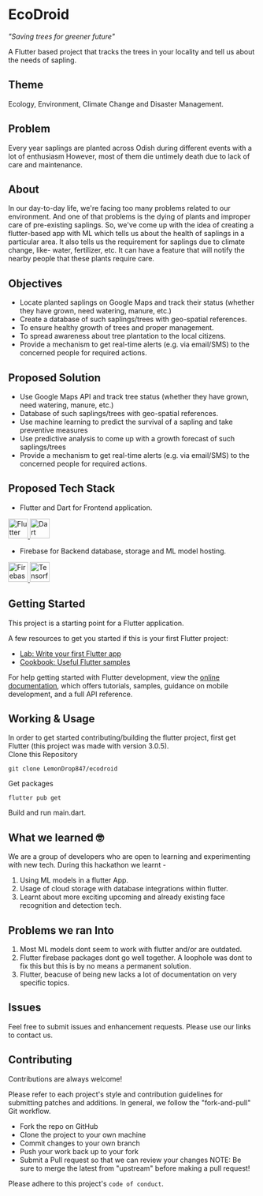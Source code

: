 # EcoDroid

<i>"Saving trees for greener future"</i>

A Flutter based project that tracks the trees in your locality and tell us about the needs of sapling.

## Theme

Ecology, Environment, Climate Change and Disaster Management.

## Problem

Every year saplings are planted across Odish during different events with a lot of enthusiasm However, most of them die untimely death due to lack of care and maintenance.

## About

In our day-to-day life, we're facing too many problems related to our environment. And one of that problems is the dying of plants and improper care of pre-existing saplings. So, we've come up with the idea of creating a flutter-based app with ML which tells us about the health of saplings in a particular area. It also tells us the requirement for saplings due to climate change, like- water, fertilizer, etc. It can have a feature that will notify the nearby people that these plants require care.

## Objectives

- Locate planted saplings on Google Maps and track their status (whether they have grown, need watering, manure, etc.)
- Create a database of such saplings/trees with geo-spatial references.
- To ensure healthy growth of trees and proper management.
- To spread awareness about tree plantation to the local citizens.
- Provide a mechanism to get real-time alerts (e.g. via email/SMS) to the concerned people for required actions.

## Proposed Solution

- Use Google Maps API and track tree status (whether they have grown, need watering, manure, etc.)
- Database of such saplings/trees with geo-spatial references.
- Use machine learning to predict the survival of a sapling and take preventive measures
- Use predictive analysis to come up with a growth forecast of such saplings/trees
- Provide a mechanism to get real-time alerts (e.g. via email/SMS) to the concerned people for required actions.

## Proposed Tech Stack

- Flutter and Dart for Frontend application.

<a href="https://flutter.dev/" target="_blank"> 
<img src="https://cdn.jsdelivr.net/gh/devicons/devicon/icons/flutter/flutter-original.svg" alt="Flutter" width="40" height="40"/> 
</a>  <a href="https://dart.dev/" target="_blank"> 
<img src="https://cdn.jsdelivr.net/gh/devicons/devicon/icons/dart/dart-original.svg" alt="Dart" width="40" height="40"/> 
</a>

- Firebase for Backend database, storage and ML model hosting.

<a href="https://firebase.google.com/" target="_blank"> 
<img src="https://cdn.jsdelivr.net/gh/devicons/devicon/icons/firebase/firebase-plain.svg" alt="Firebase" width="40" height="40"/> 
</a>
<a href="https://www.tensorflow.org/" target="_blank">
<img src="https://cdn.jsdelivr.net/gh/devicons/devicon/icons/tensorflow/tensorflow-original.svg" alt="Tensorflow" width="40" height="40"/>
</a>

## Getting Started

This project is a starting point for a Flutter application.

A few resources to get you started if this is your first Flutter project:

- [Lab: Write your first Flutter app](https://docs.flutter.dev/get-started/codelab)
- [Cookbook: Useful Flutter samples](https://docs.flutter.dev/cookbook)

For help getting started with Flutter development, view the
[online documentation](https://docs.flutter.dev/), which offers tutorials,
samples, guidance on mobile development, and a full API reference.

## Working & Usage

In order to get started contributing/building the flutter project, first get Flutter (this project was made with version 3.0.5).  
Clone this Repository

```
git clone LemonDrop847/ecodroid
```

Get packages

```
flutter pub get
```

Build and run main.dart.

## What we learned 🤓

We are a group of developers who are open to learning and experimenting with new tech. During this hackathon we learnt -

1. Using ML models in a flutter App.
2. Usage of cloud storage with database integrations within flutter.
3. Learnt about more exciting upcoming and already existing face recognition and detection tech.

## Problems we ran Into

1. Most ML models dont seem to work with flutter and/or are outdated.
2. Flutter firebase packages dont go well together. A loophole was dont to fix this but this is by no means a permanent solution.
3. Flutter, beacuse of being new lacks a lot of documentation on very specific topics.

## Issues

Feel free to submit issues and enhancement requests.
Please use our links to contact us.

## Contributing

Contributions are always welcome!

Please refer to each project's style and contribution guidelines for submitting patches and additions. In general, we follow the "fork-and-pull" Git workflow.

- Fork the repo on GitHub
- Clone the project to your own machine
- Commit changes to your own branch
- Push your work back up to your fork
- Submit a Pull request so that we can review your changes
  NOTE: Be sure to merge the latest from "upstream" before making a pull request!

Please adhere to this project's `code of conduct`.
